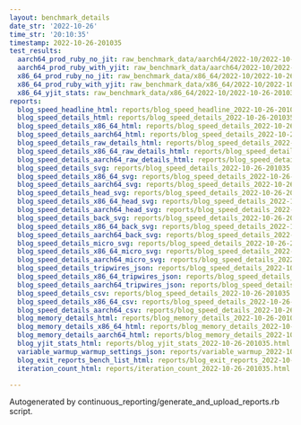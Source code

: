 ```yaml
---
layout: benchmark_details
date_str: '2022-10-26'
time_str: '20:10:35'
timestamp: 2022-10-26-201035
test_results:
  aarch64_prod_ruby_no_jit: raw_benchmark_data/aarch64/2022-10/2022-10-26-201035_basic_benchmark_aarch64_prod_ruby_no_jit.json
  aarch64_prod_ruby_with_yjit: raw_benchmark_data/aarch64/2022-10/2022-10-26-201035_basic_benchmark_aarch64_prod_ruby_with_yjit.json
  x86_64_prod_ruby_no_jit: raw_benchmark_data/x86_64/2022-10/2022-10-26-201035_basic_benchmark_x86_64_prod_ruby_no_jit.json
  x86_64_prod_ruby_with_yjit: raw_benchmark_data/x86_64/2022-10/2022-10-26-201035_basic_benchmark_x86_64_prod_ruby_with_yjit.json
  x86_64_yjit_stats: raw_benchmark_data/x86_64/2022-10/2022-10-26-201035_basic_benchmark_x86_64_yjit_stats.json
reports:
  blog_speed_headline_html: reports/blog_speed_headline_2022-10-26-201035.html
  blog_speed_details_html: reports/blog_speed_details_2022-10-26-201035.html
  blog_speed_details_x86_64_html: reports/blog_speed_details_2022-10-26-201035.x86_64.html
  blog_speed_details_aarch64_html: reports/blog_speed_details_2022-10-26-201035.aarch64.html
  blog_speed_details_raw_details_html: reports/blog_speed_details_2022-10-26-201035.raw_details.html
  blog_speed_details_x86_64_raw_details_html: reports/blog_speed_details_2022-10-26-201035.x86_64.raw_details.html
  blog_speed_details_aarch64_raw_details_html: reports/blog_speed_details_2022-10-26-201035.aarch64.raw_details.html
  blog_speed_details_svg: reports/blog_speed_details_2022-10-26-201035.svg
  blog_speed_details_x86_64_svg: reports/blog_speed_details_2022-10-26-201035.x86_64.svg
  blog_speed_details_aarch64_svg: reports/blog_speed_details_2022-10-26-201035.aarch64.svg
  blog_speed_details_head_svg: reports/blog_speed_details_2022-10-26-201035.head.svg
  blog_speed_details_x86_64_head_svg: reports/blog_speed_details_2022-10-26-201035.x86_64.head.svg
  blog_speed_details_aarch64_head_svg: reports/blog_speed_details_2022-10-26-201035.aarch64.head.svg
  blog_speed_details_back_svg: reports/blog_speed_details_2022-10-26-201035.back.svg
  blog_speed_details_x86_64_back_svg: reports/blog_speed_details_2022-10-26-201035.x86_64.back.svg
  blog_speed_details_aarch64_back_svg: reports/blog_speed_details_2022-10-26-201035.aarch64.back.svg
  blog_speed_details_micro_svg: reports/blog_speed_details_2022-10-26-201035.micro.svg
  blog_speed_details_x86_64_micro_svg: reports/blog_speed_details_2022-10-26-201035.x86_64.micro.svg
  blog_speed_details_aarch64_micro_svg: reports/blog_speed_details_2022-10-26-201035.aarch64.micro.svg
  blog_speed_details_tripwires_json: reports/blog_speed_details_2022-10-26-201035.tripwires.json
  blog_speed_details_x86_64_tripwires_json: reports/blog_speed_details_2022-10-26-201035.x86_64.tripwires.json
  blog_speed_details_aarch64_tripwires_json: reports/blog_speed_details_2022-10-26-201035.aarch64.tripwires.json
  blog_speed_details_csv: reports/blog_speed_details_2022-10-26-201035.csv
  blog_speed_details_x86_64_csv: reports/blog_speed_details_2022-10-26-201035.x86_64.csv
  blog_speed_details_aarch64_csv: reports/blog_speed_details_2022-10-26-201035.aarch64.csv
  blog_memory_details_html: reports/blog_memory_details_2022-10-26-201035.html
  blog_memory_details_x86_64_html: reports/blog_memory_details_2022-10-26-201035.x86_64.html
  blog_memory_details_aarch64_html: reports/blog_memory_details_2022-10-26-201035.aarch64.html
  blog_yjit_stats_html: reports/blog_yjit_stats_2022-10-26-201035.html
  variable_warmup_warmup_settings_json: reports/variable_warmup_2022-10-26-201035.warmup_settings.json
  blog_exit_reports_bench_list_html: reports/blog_exit_reports_2022-10-26-201035.bench_list.html
  iteration_count_html: reports/iteration_count_2022-10-26-201035.html

---
```

Autogenerated by continuous_reporting/generate_and_upload_reports.rb script.
